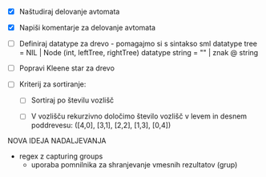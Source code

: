 - [x] Naštudiraj delovanje avtomata
- [x] Napiši komentarje za delovanje avtomata
- [ ] Definiraj datatype za drevo
		- pomagajmo si s sintakso sml
			datatype tree = NIL | Node (int, leftTree, rightTree)
			datatype string = "" | znak @ string
			
- [ ] Popravi Kleene star za drevo
- [ ] Kriterij za sortiranje:
	- [ ] Sortiraj po številu vozlišč
	- [ ] V vozlišču rekurzivno določimo število vozlišč v levem in desnem poddrevesu: ([4,0], [3,1], [2,2], [1,3], [0,4])

	
NOVA IDEJA NADALJEVANJA
- regex z capturing groups
	- uporaba pomnilnika za shranjevanje vmesnih rezultatov (grup)


